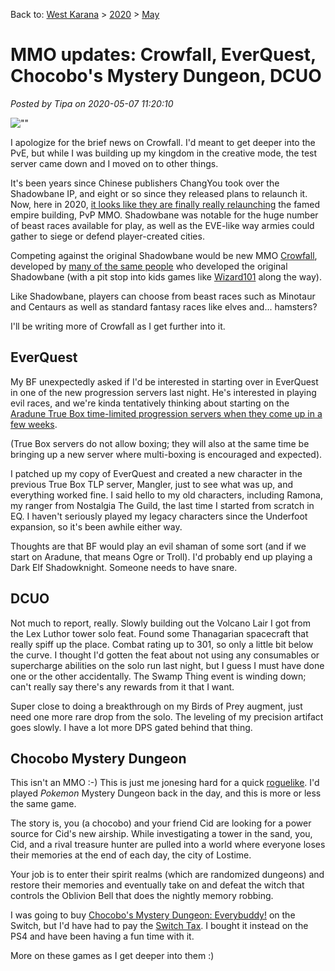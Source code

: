 Back to: [West Karana](/posts/westkarana.md) > [2020](/posts/2020/westkarana.md) > [May](./westkarana.md)
# MMO updates: Crowfall, EverQuest, Chocobo's Mystery Dungeon, DCUO

*Posted by Tipa on 2020-05-07 11:20:10*




![\"\"](\"https://chasingdings.com/wp-content/uploads/2020/05/CrowfallClient-2020-05-07-07-19-12-64-1024x576.jpg\")

I apologize for the brief news on Crowfall. I'd meant to get deeper into the PvE, but while I was building up my kingdom in the creative mode, the test server came down and I moved on to other things.



It's been years since Chinese publishers ChangYou took over the Shadowbane IP, and eight or so since they released plans to relaunch it. Now, here in 2020, [it looks like they are finally really relaunching](\"http://bbs.shadowbane.com/portal.php\") the famed empire building, PvP MMO. Shadowbane was notable for the huge number of beast races available for play, as well as the EVE-like way armies could gather to siege or defend player-created cities.



Competing against the original Shadowbane would be new MMO [Crowfall](\"https://crowfall.com/en-US/\"), developed by [many of the same people](\"https://crowfall.com/en-US/team\") who developed the original Shadowbane (with a pit stop into kids games like [Wizard101](\"https://www.wizard101.com/\") along the way).



Like Shadowbane, players can choose from beast races such as Minotaur and Centaurs as well as standard fantasy races like elves and... hamsters?



I'll be writing more of Crowfall as I get further into it.



EverQuest
---------



My BF unexpectedly asked if I'd be interested in starting over in EverQuest in one of the new progression servers last night. He's interested in playing evil races, and we're kinda tentatively thinking about starting on the [Aradune True Box time-limited progression servers when they come up in a few weeks](\"https://www.everquest.com/news/anniversary-21-overseer-xp-march-2020\").



(True Box servers do not allow boxing; they will also at the same time be bringing up a new server where multi-boxing is encouraged and expected).



I patched up my copy of EverQuest and created a new character in the previous True Box TLP server, Mangler, just to see what was up, and everything worked fine. I said hello to my old characters, including Ramona, my ranger from Nostalgia The Guild, the last time I started from scratch in EQ. I haven't seriously played my legacy characters since the Underfoot expansion, so it's been awhile either way.



Thoughts are that BF would play an evil shaman of some sort (and if we start on Aradune, that means Ogre or Troll). I'd probably end up playing a Dark Elf Shadowknight. Someone needs to have snare.



DCUO
----



Not much to report, really. Slowly building out the Volcano Lair I got from the Lex Luthor tower solo feat. Found some Thanagarian spacecraft that really spiff up the place. Combat rating up to 301, so only a little bit below the curve. I thought I'd gotten the feat about not using any consumables or supercharge abilities on the solo run last night, but I guess I must have done one or the other accidentally. The Swamp Thing event is winding down; can't really say there's any rewards from it that I want.



Super close to doing a breakthrough on my Birds of Prey augment, just need one more rare drop from the solo. The leveling of my precision artifact goes slowly. I have a lot more DPS gated behind that thing.



Chocobo Mystery Dungeon
-----------------------



This isn't an MMO :-) This is just me jonesing hard for a quick [roguelike](\"https://en.wikipedia.org/wiki/Roguelike\"). I'd played *Pokemon* Mystery Dungeon back in the day, and this is more or less the same game.



The story is, you (a chocobo) and your friend Cid are looking for a power source for Cid's new airship. While investigating a tower in the sand, you, Cid, and a rival treasure hunter are pulled into a world where everyone loses their memories at the end of each day, the city of Lostime.



Your job is to enter their spirit realms (which are randomized dungeons) and restore their memories and eventually take on and defeat the witch that controls the Oblivion Bell that does the nightly memory robbing.



I was going to buy [Chocobo's Mystery Dungeon: Everybuddy!](\"https://www.nintendo.com/games/detail/chocobos-mystery-dungeon-every-buddy-switch/\") on the Switch, but I'd have had to pay the [Switch Tax](\"http://www.nintendolife.com/news/2018/08/is_switch_tax_a_real_concern_or_just_a_myth\"). I bought it instead on the PS4 and have been having a fun time with it.



More on these games as I get deeper into them :)





